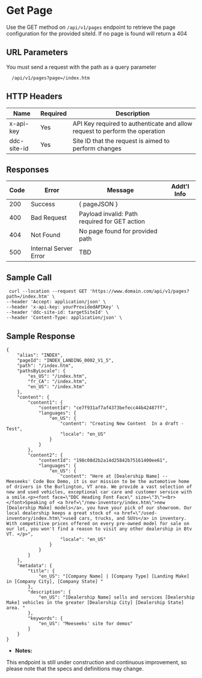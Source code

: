 # Get Page

Use the GET method on `/api/v1/pages` endpoint to retrieve the page configuration for the provided siteId. If no page is found will return a 404

## URL Parameters

You must send a request with the path as a query parameter

```
  /api/v1/pages?page=/index.htm
```

## HTTP Headers

| Name | Required | Description |
| --- | --- | --- |
| x-api-key | Yes | API Key required to authenticate and allow request to perform the operation |
| ddc-site-id | Yes | Site ID that the request is aimed to perform changes |

## Responses

| Code | Error | Message | Addt'l Info |
| --- | --- | --- | --- |
| 200 | Success | { pageJSON } | |
| 400 | Bad Request | Payload invalid: Path required for GET action | |
| 404 | Not Found | No page found for provided path | |
| 500 | Internal Server Error | TBD | |

## Sample Call

```
 curl --location --request GET 'https://www.domain.com/api/v1/pages?path=/index.htm' \
--header 'Accept: application/json' \
--header 'x-api-key: yourProvidedAPIKey' \
--header 'ddc-site-id: targetSiteId' \
--header 'Content-Type: application/json' \
```
## Sample Response
```
{
    "alias": "INDEX",
    "pageId": "INDEX_LANDING_0002_V1_5",
    "path": "/index.htm",
    "pathsByLocale": {
        "es_US": "/index.htm",
        "fr_CA": "/index.htm",
        "en_US": "/index.htm"
    },
    "content": {
        "content1": {
            "contentId": "ce7f931af7af4373befecc44b42487ff",
            "languages": {
                "en_US": {
                    "content": "Creating New Content  In a draft - Test",
                    "locale": "en_US"
                }
            }
        },
        "content2": {
            "contentId": "198c08d2b2a14d25842b75161400ee61",
            "languages": {
                "en_US": {
                    "content": "Here at [Dealership Name] --  Meeseeks' Code Box Demo, it is our mission to be the automotive home of drivers in the Burlington, VT area. We provide a vast selection of new and used vehicles, exceptional car care and customer service with a smile.<p><font face=\"DDC Heading Font Face\" size=\"3\"><br></font>Speaking of <a href=\"/new-inventory/index.htm\">new [Dealership Make] models</a>, you have your pick of our showroom. Our local dealership keeps a great stock of <a href=\"/used-inventory/index.htm\">used cars, trucks, and SUVs</a> in inventory. With competitive prices offered on every pre-owned model for sale on our lot, you won't find a reason to visit any other dealership in Btv VT. </p>",
                    "locale": "en_US"
                }
            }
        }
    },
    "metadata": {
        "title": {
            "en_US": "[Company Name] | [Company Type] [Landing Make]  in [Company City], [Company State] "
        },
        "description": {
            "en_US": "[Dealership Name] sells and services [Dealership Make] vehicles in the greater [Dealership City] [Dealership State] area. "
        },
        "keywords": {
            "en_US": "Meeseeks' site for demos"
        }
    }
}
```
* **Notes:**

 This endpoint is still under construction and continuous improvement, so please note that the specs and definitions may change.
